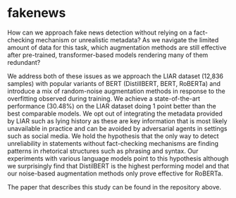 # fakenews

 How can we approach fake news detection without relying on a fact-checking mechanism or unrealistic metadata? As we navigate the limited amount of data for this task, which augmentation methods are still effective after pre-trained, transformer-based models rendering many of them redundant? 
 
We address both of these issues as we approach the LIAR dataset (12,836 samples) with popular variants of BERT (DistillBERT, BERT, RoBERTa) and introduce a mix of random-noise augmentation methods in response to the overfitting observed during training. We achieve a state-of-the-art performance (30.48\%) on the LIAR dataset doing 1 point better than the best comparable models. We opt out of integrating the metadata provided by LIAR such as lying history as these are key information that is most likely unavailable in practice and can be avoided by adversarial agents in settings such as social media. We hold the hypothesis that the only way to detect unreliability in statements without fact-checking mechanisms are finding patterns in rhetorical structures such as phrasing and syntax. Our experiments with various language models point to this hypothesis although we surprisingly find that DistilBERT is the highest performing model and that our noise-based augmentation methods only prove effective for RoBERTa.

The paper that describes this study can be found in the repository above.
